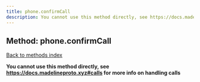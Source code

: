 ```yaml
---
title: phone.confirmCall
description: You cannot use this method directly, see https://docs.madelineproto.xyz#calls for more info on handling calls
---
```

## Method: phone.confirmCall  
[Back to methods index](index.md)


**You cannot use this method directly, see https://docs.madelineproto.xyz#calls for more info on handling calls**




